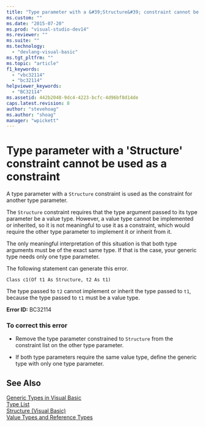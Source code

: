 ```yaml
---
title: "Type parameter with a &#39;Structure&#39; constraint cannot be used as a constraint | Microsoft Docs"
ms.custom: ""
ms.date: "2015-07-20"
ms.prod: "visual-studio-dev14"
ms.reviewer: ""
ms.suite: ""
ms.technology: 
  - "devlang-visual-basic"
ms.tgt_pltfrm: ""
ms.topic: "article"
f1_keywords: 
  - "vbc32114"
  - "bc32114"
helpviewer_keywords: 
  - "BC32114"
ms.assetid: 442b2048-9dc4-4223-bcfc-4d96bf8d14de
caps.latest.revision: 8
author: "stevehoag"
ms.author: "shoag"
manager: "wpickett"
---
```

# Type parameter with a &#39;Structure&#39; constraint cannot be used as a constraint
A type parameter with a `Structure` constraint is used as the constraint for another type parameter.  
  
 The `Structure` constraint requires that the type argument passed to its type parameter be a value type. However, a value type cannot be implemented or inherited, so it is not meaningful to use it as a constraint, which would require the other type parameter to implement it or inherit from it.  
  
 The only meaningful interpretation of this situation is that both type arguments must be of the exact same type. If that is the case, your generic type needs only one type parameter.  
  
 The following statement can generate this error.  
  
 `Class c1(Of t1 As Structure, t2 As t1)`  
  
 The type passed to `t2` cannot implement or inherit the type passed to `t1`, because the type passed to `t1` must be a value type.  
  
 **Error ID:** BC32114  
  
### To correct this error  
  
-   Remove the type parameter constrained to `Structure` from the constraint list on the other type parameter.  
  
-   If both type parameters require the same value type, define the generic type with only one type parameter.  
  
## See Also  
 [Generic Types in Visual Basic](../../visual-basic/programming-guide/language-features/data-types/generic-types.md)   
 [Type List](../../visual-basic/language-reference/statements/type-list.md)   
 [Structure (Visual Basic)](http://msdn.microsoft.com/en-us/263ce115-ac36-4c05-8cb7-0e0eead5c6d0)   
 [Value Types and Reference Types](../../visual-basic/programming-guide/language-features/data-types/value-types-and-reference-types.md)
